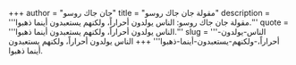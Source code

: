 +++
author = "جان جاك روسو"
title = "مقولة جان جاك روسو"
description = '''مقولة جان جاك روسو: الناس يولدون أحراراً، ولكنهم يستعبدون أينما ذهبوا.'''
quote = '''الناس يولدون أحراراً، ولكنهم يستعبدون أينما ذهبوا.'''
slug = '''الناس-يولدون-أحراراً،-ولكنهم-يستعبدون-أينما-ذهبوا'''
+++
الناس يولدون أحراراً، ولكنهم يستعبدون أينما ذهبوا.
